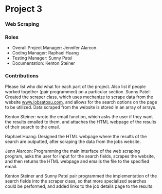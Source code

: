 # Project 3
### Web Scraping

### Roles
* Overall Project Manager: Jennifer Alarcon
* Coding Manager: Raphael Huang
* Testing Manager: Sunny Patel
* Documentation: Kenton Steiner

### Contributions
Please list who did what for each part of the project.
Also list if people worked together (pair programmed) on a particular section.
Sunny Patel: Created the scraper class, which uses mechanize to scrape data from the website www.jobsatosu.com, and allows for the search options on the page to be utilized.  Data scraped from the website is stored in an array of arrays.

Kenton Steiner: wrote the email function, which asks the user if they want the results emailed to them, and attaches the HTML webpage of the results of their search to the email.

Raphael Huang: Designed the HTML webpage where the results of the search are outputted, after scraping the data from the jobs website.

Jenn Alarcon: Programming the main interface of the web scraping program, asks the user for input for the search fields, scrapes the website, and then returns the HTML webpage and emails the file to the specified email. 

Kenton Steiner and Sunny Patel pair programmed the implementation of the search fields into the scraper class, so that more specialized searches could be performed, and added links to the job details page to the results.  